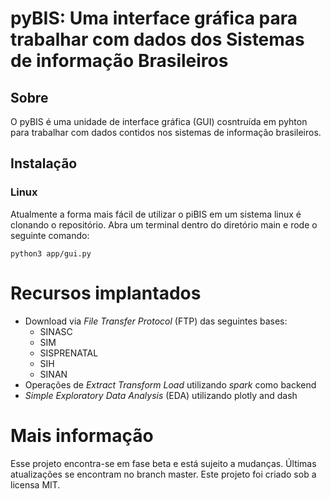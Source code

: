 # pyBIS: Uma interface gráfica para trabalhar com dados dos Sistemas de informação Brasileiros


## Sobre

O pyBIS é uma unidade de interface gráfica (GUI) cosntruída em pyhton para trabalhar com dados contidos nos sistemas de informação brasileiros.


## Instalação

### Linux

Atualmente a forma mais fácil de utilizar o piBIS em um sistema linux é clonando o repositório. 
Abra um terminal dentro do diretório main e rode o seguinte comando:


```shell
python3 app/gui.py
```

# Recursos implantados

- Download via <i>File Transfer Protocol</i> (FTP) das seguintes bases:
  - SINASC
  - SIM
  - SISPRENATAL
  - SIH
  - SINAN
- Operações de <i>Extract Transform Load</i> utilizando  <i>spark</i> como backend
- <i>Simple Exploratory Data Analysis</i> (EDA) utilizando plotly and dash

# Mais informação

Esse projeto encontra-se em fase beta e está sujeito a mudanças. Últimas atualizações se encontram no branch master. Este projeto foi criado sob a licensa MIT.





